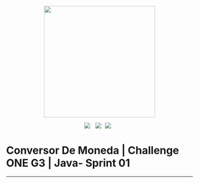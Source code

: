 <p align="center">
  <img width="300" height="300" src="https://user-images.githubusercontent.com/104738144/209450152-fdd84f86-a8b9-42de-92c9-5e105ab0a77d.png">
</p>

<p align="center">
 <img src="https://img.shields.io/badge/status-liberado-green" style="padding-right:10px;"> <img src="https://img.shields.io/badge/version-V2.0-green" style="padding-right:10px;"><img src="https://img.shields.io/badge/fecha-Diciembre%202022-green" style="padding-right:10px;">
</p>
<h1> Conversor De Moneda | Challenge ONE G3 | Java- Sprint 01</h1>
<hr>
